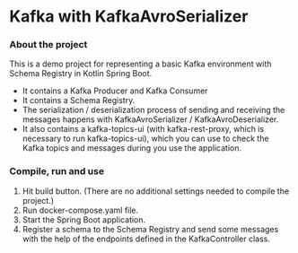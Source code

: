 # Kafka with KafkaAvroSerializer

### About the project
This is a demo project for representing a basic Kafka environment with Schema Registry in Kotlin Spring Boot.
* It contains a Kafka Producer and Kafka Consumer
* It contains a Schema Registry.
* The serialization / deserialization process of sending and receiving the messages happens with KafkaAvroSerializer / KafkaAvroDeserializer.
* It also contains a kafka-topics-ui (with kafka-rest-proxy, which is necessary to run kafka-topics-ui), which you can use to check the Kafka topics and messages during you use the application.

### Compile, run and use
1. Hit build button. (There are no additional settings needed to compile the project.)
2. Run docker-compose.yaml file.
3. Start the Spring Boot application.
4. Register a schema to the Schema Registry and send some messages with the help of the endpoints defined in the KafkaController class.